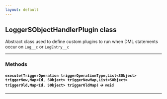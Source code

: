 ```yaml
---
layout: default
---
```


## LoggerSObjectHandlerPlugin class

Abstract class used to define custom plugins to run when DML statements occur on `Log__c` or `LogEntry__c`

---

### Methods

#### `execute(TriggerOperation triggerOperationType,List<SObject> triggerNew,Map<Id, SObject> triggerNewMap,List<SObject> triggerOld,Map<Id, SObject> triggerOldMap)` → `void`

---
